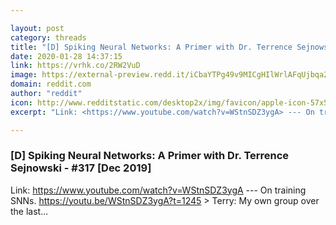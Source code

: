```yaml
---

layout: post
category: threads
title: "[D] Spiking Neural Networks: A Primer with Dr. Terrence Sejnowski - #317 [Dec 2019]"
date: 2020-01-28 14:37:15
link: https://vrhk.co/2RW2VuD
image: https://external-preview.redd.it/iCbaYTPg49v9MICgHIlWrlAFqUjbqa2KE_UdySP2CGo.jpg?width=480&height=251.308900524&auto=webp&s=e761527348aca171132aaae6588dcedf224ae101
domain: reddit.com
author: "reddit"
icon: http://www.redditstatic.com/desktop2x/img/favicon/apple-icon-57x57.png
excerpt: "Link: <https://www.youtube.com/watch?v=WStnSDZ3ygA> --- On training SNNs. <https://youtu.be/WStnSDZ3ygA?t=1245> &gt; Terry: My own group over the last..."

---
```


### [D] Spiking Neural Networks: A Primer with Dr. Terrence Sejnowski - #317 [Dec 2019]

Link: <https://www.youtube.com/watch?v=WStnSDZ3ygA> --- On training SNNs. <https://youtu.be/WStnSDZ3ygA?t=1245> &gt; Terry: My own group over the last...